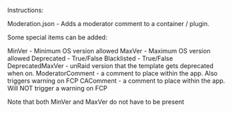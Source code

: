 Instructions:

 
Moderation.json - Adds a moderator comment to a container / plugin.


Some special items can be added:

MinVer - Minimum OS version allowed
MaxVer - Maximum OS version allowed
Deprecated - True/False
Blacklisted - True/False
DeprecatedMaxVer - unRaid version that the template gets deprecated when on.
ModeratorComment - a comment to place within the app.  Also triggers warning on FCP
CAComment - a comment to place within the app.  Will NOT trigger a warning on FCP

  Note that both MinVer and MaxVer do not have to be present
